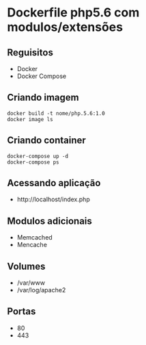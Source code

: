 # Dockerfile php5.6 com modulos/extensões
## Reguisitos
- Docker
- Docker Compose

## Criando imagem
```
docker build -t nome/php.5.6:1.0
docker image ls
```
## Criando container
```
docker-compose up -d
docker-compose ps
```
## Acessando aplicação
- http://localhost/index.php

## Modulos adicionais
* Memcached
* Mencache

## Volumes
* /var/www
* /var/log/apache2

## Portas
* 80
* 443
